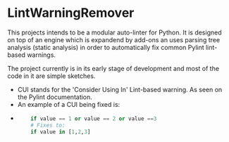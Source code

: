 # LintWarningRemover
This projects intends to be a modular auto-linter for Python. It is designed on top of an engine which is expandend by add-ons an uses parsing tree analysis (static analysis) in order to automatically fix common Pylint lint-based warnings.

The project currently is in its early stage of development and most of the code in it are simple sketches.

* CUI stands for the 'Consider Using In' Lint-based warning. As seen on the Pylint documentation.
 * An example of a CUI being fixed is:
  * ```python
        if value == 1 or value == 2 or value ==3
        # Fixes to:
        if value in [1,2,3]
    ```